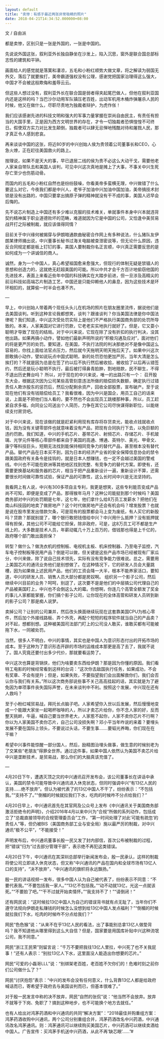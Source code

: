 ```yaml
---
layout: default
title: "卖惨：有感于最近两张非常吸睛的照片"
date: 2018-04-21T14:34:52.000000+08:00
---
```


文 / 自由派

都是卖惨，区别只是一张是外国的，一张是中国的。

先说说外国这张，叙利亚外长独自静坐在沙发上，陷入沉思，窗外是联合国总部标志性的建筑和平钟。

画面给人的感觉就是落寞和凄凉，五毛和小粉红顺势大做文章，将之解读为弱国无外交，落后了就要挨打，美帝霸道强权没有公理，感谢党把国家治理得这么强大，中国才不会被这般欺侮和羞辱云云。

但这些人想过没有，叙利亚外长在联合国是弱者得夹起尾巴做人，但他在叙利亚国内还是这样的吗？当巴沙尔动用军队镇压老百姓，出动军机用木桶炸弹屠杀人民的时候，他又在做什么，尽职尽责地为独裁者辩护，为虎作伥！

我们应该感谢先进的科技文明和强大的军事力量掌握在崇尚自由民主，有责任有担当的大国手里，正是因为西方文明世界的存在，才令一切独裁者恐惧惶惶不可终日。假使双方实力对比发生颠倒，独裁者可以肆无忌惮地残酷对待和屠戮人民，那才真正令人感到悲哀。

再来谈谈中国的这张，将近80岁的中兴创始人侯为贵领着公司董事长和CEO，心急火燎，正在赶往美国救火的路上。

按理说，如果不是天大的事，早已退居二线的侯为贵不必这么大动干戈，需要他老人家亲自带队去和美国人谈判，可见中兴这次真地是摊上了大事，不事关中兴生死存亡至少也伤筋动骨。

而国内的五毛和小粉红自然也是纷纷鼓噪，你看美帝多蛮横无理，中兴做错了什么要这么对它，今夜我们都是中兴人，老爷子加油中兴加油中国加油，美帝搞技术封锁是没有出路的，中国只要拿出搞原子弹的精神就没有干不成的事，美国人迟早会后悔的。

先不说芯片制造上中国还有多少难以克服的技术难关，单就事件本身中兴本就违背契约精神属于职业道德败坏的范畴，难道就因为它是中国的公司，又恰逢中美贸易战开打之际被制裁，就应该值得同情？

目前关于中兴缘何被揭穿与伊朗暗通款曲秘密合作网上有多种说法，什么猪队友伊朗某律师捅出说，中兴董事长秘书过海关电脑被查泄密说等，但无论什么原因，违反合同规定都是板上钉钉的事，美国人要制裁你名正言顺，中兴真正需要反思的是如何成为一个讲诚信的商人。

诚然，身为一个中国人，真心希望祖国愈来愈强大，但现行的体制无疑是禁锢人的思想和创造力的，这就绝无赶超美国的可能。所以中共才会千方百计地偷窃他国的先进技术，表面上来看近些年中国的科技确实在大踏步前进，但一旦涉及高精尖的前沿科技如高端芯片制造工艺，中国还是只能仰赖他人的鼻息，因为这些技术是环环相扣的，就算偷一时半会也凑不齐。

—

早上，中兴创始人带着两个现任头头儿在机场的照片在朋友圈里流传，据说他们是去美国谈判。听到这种言论我都想笑，谈判？跟谁谈判？你当美国法律是你中国法律呢？我们知道，中兴这次受处罚实际上是他们不严格执行美国商务部的处罚所导致的。本来，人家美国对它进行罚款，它老老实实地执行就好了。但是，它又耍小聪明才导致了现在的结局。对于中兴来说，它现在除了没有折扣的执行判决，没其他出路。如果再搞小动作，譬如他们最新声明所说的“积极沟通及应对”，面对他们的将是更严厉的处罚。要知道，在美国，不执行法院的判决那绝对不是像中国这么容易的，你找上面给法官点压力，然后就今天拖明天明天拖后天了。如果中兴这次胆敢搞小动作，譬如说玩点中国式聪明，新的处罚恐怕更加严厉。当年大清是怎么挨打的？不就是因为总是在签了约以后不执行然后被收拾，被收拾了以后再认错签约，然后还是玩小聪明不执行，最后被打得鼻青脸肿，割地赔款，民不聊生，不得不退出历史舞台吗？ 所以，对于现在的中兴来说，唯一的出路只有一个： 召开股东大会，根据这次因为公司某些高管刻意违法所做的赔偿损失数额，确定执行过错责任人欺诈股东的惩罚后，然后分配剩余资产，回收全部股票，宣布破产。至于说现在他们有没有钱赔偿给员工？我看很难，因为中兴是国企，用员工自己的话来说，上面是不把他们当人看的，要不然也不会出现员工跳楼那种事，所以，员工赶紧自求多福，向同业公司送出个人简历，力争在其它公司尽快谋得新职位，以能继续支付房贷吧。

对于中兴来说，现在该做的就是赶紧利用现有库存将存货卖光，能收点钱就收点钱，因为没有关键零部件也就意味着没有产品，把现有合同执行下去，以免巨额的违约罚款。我们知道，中兴的手机芯片、基带芯片、射频芯片、存储芯片、手机玻璃、光学元件等核心零部件都来自于美国的高通、博通、英特尔、美光、甲骨文、康宁等科技巨头，短期无法找到能保持相同竞争力的替代产品，甚至根本没有替代产品。替代产品在日本买不到，因为日本的经济产业省的安全保障信息协会的禁令跟美国政府有关条令是挂钩的，就是日本人想赚钱，也一定不会越过美国的警戒线。中兴也不可能在欧洲等其他地区找到完整、有竞争力的替代方案。即使有，还需要更换基站和服务器的芯片，相当于把产品重新设计一遍，重新设计不算，还需要很长时间做可靠性试验，保证产品的可靠性，这么长时间中兴是无法坚持的。

我看网上有人说，中兴有300多项自主专利，我更是想笑，这些专利能否变成产品尚不可知，即便是变成了产品，那得猴年马月？这种公司能挺到那个时候吗？美国商务部对中兴的处罚期是七年，这七年，他们拿什么给8万员工发薪水？把他们在南山科技园的地卖了做房地产？这个时代做房地产还会有机会吗？增发股票？也就是说在股市里发出借款欠条，可是现有的股票都会马上变为废纸，有人买它的新股吗？贷款？那就别提了，哪个银行敢把钱借给中兴？中兴用什么抵押？没有抵押就得有担保，其他公司不可能给它担保，除非政府，可是，这8万员工可不都是生产线上的，大多数是技术人员，年薪动辄几十万上百万的，借钱那也得是上千亿的，政府哪个部门敢出面担保？

转型？做什么？做洗衣机的控制板、电视机主板、机床控制器、乃至电子监控，汽车电子控制板等民用产品？倒是可以做，但关键是这些产品市场已经被现有厂家瓜分，中兴来做，除了说自己技术领先，实际有没有竞争能力很难说。总之，需要用上美国芯片的通讯业务他们是别想做了。在这种情况下，它的研发人员会大量跳槽，因为如果做上述民用产品，他们的工资会降一大半，根本不能养家活口，要知道，中兴的研发人员、销售人员大部分都是房奴啊。 组织另一个影子公司，然后继续中兴目前的业务？呵呵，别逗了，这次要不是是他们的中层搞公司代理自己的产品被美国盯上，中兴也不会倒这么大的霉。你想啊，你连几个高管全额发了奖金的事儿人家都能掌握，你们搞个影子公司，让你现在的全体高管和研发人员转到新的影子公司？那是痴人说梦。

卖掉公司？让别的公司兼并，然后改头换面继续玩现在这套靠美国CPU为核心零件，然后加个外接线路板、弄个外壳，再配个短短的程序软件就当自己的产品卖？对不起，想都别想。这种被美国司法部门盯上的公司没人敢买，谁敢买都有可能被拖下水，一同被处罚。

当然，很多人不明白，中兴的事情，其实也是中国人为意识形态付出的开拓市场的成本。至于这种为了意识形态开辟的市场的运维成本那更是高了去了，我就不说了。国人究竟还要付出多少代价，那就要看运势了。

中兴这次也算是背锅侠，他们为啥要卖东西给伊朗？那是因为你懂的原因。我们看特工电影的时候经常看到这样的台词：“这次你去敌国执行任务，如果成功，不会有奖章、不会有提升；但是，如果失败，不要指望我们会出面解救你们，我们会否认你与我们有关系。”所以这次商务部说些事不关己高高挂起的话，其实就是为了避免因为单项事件丧失国际声誉，在未来谈判中不利。按照这个发展，中兴现在还有人救吗？

至于小粉红喊贸易战，拜托长点脑子吧。人家希望你入世以后发展，然后慢慢地变成一个能跟大家坐一起喝杯咖啡的人，所以才卖芯片给你，你不念人家的好，反而整天挑衅，牛逼，喊自己要当世界老大，人家惹不起你，人家不卖你芯片不行啊？你以为人家美国不卖你芯片，自己公司没损失啊？邓小平当年咋说的来着？要埋头发展不要在国际上领头，不要说过头话，不要生事…….要韬光养晦，你们现在在干嘛？

希望中兴事件能惊醒一部分国人，然后，励精图治埋头做事，做生意的时候别老为了交某些“老朋友”得罪全世界。通过这件事，如果中国人依然认为美国不卖芯片给中兴是垄断技术，是贸易战，那么你们的大脑真该充值了。

—

4月20日下午，遭遇灭顶之灾的中兴通讯召开发布会，该公司董事长在讲话中承认，美国的禁令可能导致中兴通讯进入休克状态，但同时强调中兴“有13亿人民的支持……绝不放弃”。但认为被代表了的13亿中国人不干了，纷纷表示：“不包括我。”“支持不了。”“倒楣的时候就拉我们下水，吃肉的时候咋不分点给我们？”

4月20日早上，中兴通讯首先在其官网及公众号上发布《中兴通讯关于美国商务部激活拒绝令的声明》，介绍2016年4月以来中兴为“合规”所做的系列动作，包括成立了“总裁直接领导的合规管理委员会”工作，“第一时间处理了对此‘可能有疏忽’的责任人”等，但仍被BIS（美国商务部工业与安全局）施以最严厉的制裁，对中兴通讯“极不公平”，“不能接受！”

声明发布后，中兴通讯董事长殷一民又发了封内部信，首次公布被制裁的过程，把“错误”归为“过去部分管理干部”，表示绝不再犯这类错误。

4月20日下午，中兴通讯在其深圳总部举行新闻发布会，殷一民承认，这样的制裁将使公司立即进入休克状态，但又称“中兴通讯的产品在国内和全球市场有13亿人口的支持”，“决不放弃”，“中兴通讯的旗帜将永远飘扬。”

殷一民的讲话视频一发布，很多中国人认为自己被代表了，纷纷表示不同意：“不要代表我。”“不要包括我一家人。”“13亿不包括我。”“动不动就13亿，光这一点就该死。”“不要脸了吧。”“干不过就开始卖情怀。”“我支持不了！”“请倒闭！”

还有网民说：“这时候拉13亿中国人为自己的错误背书就有点无耻了，当年你们不遵守法规向伊朗走私赚钱的时候怎么没想到给13亿中国人发点福利？”“倒楣的时候就拉我们下水，吃肉的时候咋不分点给我们？”

网民“色色猴”说：“从来不在乎13亿人民的看法，出了事能别总拿13亿人做垫背吗？我不知道他从哪里得到这么大自信？但是，国家要是用国库补贴中兴这种流氓公司，我不同意。”

网民“浙江王民荣”则留言说：“千万不要把我往13亿人里拉，中兴死了也不关我屁事！”还有人表示：“别拉13亿人下水，这里面没人能造出你想要的芯片。”

网民“可爱的小磊哥LLL”说：“别绑架老百姓，老百姓不欠你们的！危难时刻之前你们公司做什么了？”

网民“讨厌抱怨”表示：“中兴的发布会没有任何意义，什么背靠13亿人都是给政府喊话而已，寄希望于政府去与美国谈判而已，但基本很难了。”

对于殷一民发言中称的决不放弃，网民“自然的张侃”说：“他当然不会放弃。放弃不就等于下岗、免职了？搞到这种地步，也不可能换个地方去就任。”

也有人给出对鸿茅药酒和中兴通讯的共同“解决方案”：“2018最佳并购重组方案：鸿茅药酒收购中兴通讯，两个公司分别重组合并，鸿茅药酒改名中兴药酒，中兴通讯改名鸿茅通讯。则：鸿茅通讯可以继续购买美国芯片，中兴药酒可以继续卖酒给中国人。广告宣传：买鸿茅手机送中兴药酒，从此不再‘缺芯眼’……”#

